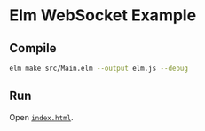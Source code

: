 # Elm WebSocket Example

## Compile

```sh
elm make src/Main.elm --output elm.js --debug
```

## Run

Open [`index.html`](index.html).
